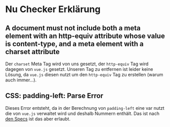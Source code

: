 # Nu Checker Erklärung

## A document must not include both a meta element with an http-equiv attribute whose value is content-type, and a meta element with a charset attribute

Der `charset` Meta Tag wird von uns gesetzt, der `http-equiv` Tag wird dagegen von `vue.js` gesetzt. Unseren Tag zu entfernen ist leider keine Lösung, da `vue.js` diesen nutzt um den `http-equiv` Tag zu erstellen (warum auch immer...).

## CSS: padding-left: Parse Error

Dieses Error entsteht, da in der Berechnung von `padding-left` eine var nutzt die von `vue.js` verwaltet wird und deshalb Nummern enthält. Das ist nach [den Specs](https://www.w3.org/TR/css-variables-1/#defining-variables) ist das aber erlaubt.
